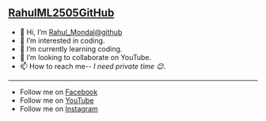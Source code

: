 ## [RahulML2505GitHub](https://github.com/RahulML2505GitHub)
- 👋 Hi, I’m [Rahul_Mondal@github](https://github.com/RahulML2505GitHub)
- 👀 I’m interested in coding.
- 🌱 I’m currently learning coding.
- 💞️ I’m looking to collaborate on YouTube.
- 📫 How to reach me-- *I need private time 😊*.
------------------------------------------------------------------------------------------------------------------------------
- Follow me on [Facebook](https://www.facebook.com/RahulML25)
- Follow me on [YouTube](https://youtube.com/channel/UCG_NXFxjczUzpq1sVWNfMEw)
- Follow me on [Instagram]()

<!---
RahulML2505GitHub/RahulML2505GitHub is a ✨ special ✨ repository because its `README.md` (this file) appears on your GitHub profile.
You can click the Preview link to take a look at your changes.
--->
